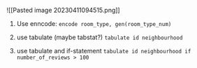 ![[Pasted image 20230411094515.png]]


1. Use enncode:
``encode room_type, gen(room_type_num)``

2. use tabulate (maybe tabstat?)
``tabulate id neighbourhood``

3. use tabulate and if-statement
``tabulate id neighbourhood if number_of_reviews > 100``

